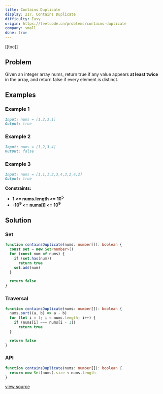 ```yaml
---
title: Contains Duplicate
display: 217. Contains Duplicate
difficulty: Easy
origin: https://leetcode.cn/problems/contains-duplicate
company: small
done: true
---
```


[[toc]]

## Problem

Given an integer array nums, return true if any value appears **at least twice** in the array, and return false if every element is distinct.

## Examples

### Example 1

```md
Input: nums = [1,2,3,1]
Output: true
```

### Example 2

```md
Input: nums = [1,2,3,4]
Output: false
```

### Example 3

```md
Input: nums = [1,1,1,3,3,4,3,2,4,2]
Output: true
```

**Constraints:**

- **1 <= nums.length <= 10<sup>5</sup>**
- **-10<sup>9</sup> <= nums[i] <= 10<sup>9</sup>**

## Solution

### Set

```ts
function containsDuplicate(nums: number[]): boolean {
  const set = new Set<number>()
  for (const num of nums) {
    if (set.has(num))
      return true
    set.add(num)
  }

  return false
}
```

### Traversal

```ts
function containsDuplicate(nums: number[]): boolean {
  nums.sort((a, b) => a - b)
  for (let i = 1; i < nums.length; i++) {
    if (nums[i] === nums[i - 1])
      return true
  }

  return false
}
```

### API

```ts
function containsDuplicate(nums: number[]): boolean {
  return new Set(nums).size < nums.length
}
```

[view source](https://leetcode.cn/problems/contains-duplicate)
